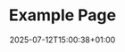---
weight: 999
title: "Example Page"
description: ""
icon: "article"
date: "2025-07-12T15:00:38+01:00"
lastmod: "2025-07-12T15:00:38+01:00"
draft: true
toc: true
---